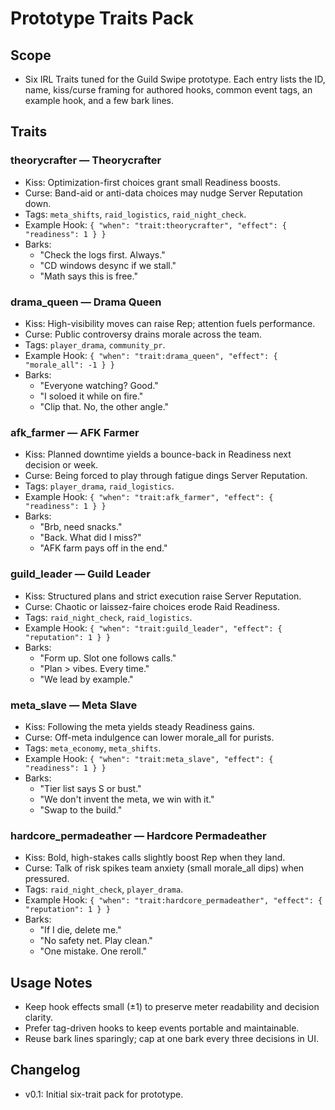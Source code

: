 # Prototype Traits Pack

## Scope
- Six IRL Traits tuned for the Guild Swipe prototype. Each entry lists the ID, name, kiss/curse framing for authored hooks, common event tags, an example hook, and a few bark lines.

## Traits

### theorycrafter — Theorycrafter
- Kiss: Optimization-first choices grant small Readiness boosts.
- Curse: Band-aid or anti-data choices may nudge Server Reputation down.
- Tags: `meta_shifts`, `raid_logistics`, `raid_night_check`.
- Example Hook: `{ "when": "trait:theorycrafter", "effect": { "readiness": 1 } }`
- Barks:
  - "Check the logs first. Always."
  - "CD windows desync if we stall."
  - "Math says this is free."

### drama_queen — Drama Queen
- Kiss: High-visibility moves can raise Rep; attention fuels performance.
- Curse: Public controversy drains morale across the team.
- Tags: `player_drama`, `community_pr`.
- Example Hook: `{ "when": "trait:drama_queen", "effect": { "morale_all": -1 } }`
- Barks:
  - "Everyone watching? Good."
  - "I soloed it while on fire."
  - "Clip that. No, the other angle."

### afk_farmer — AFK Farmer
- Kiss: Planned downtime yields a bounce-back in Readiness next decision or week.
- Curse: Being forced to play through fatigue dings Server Reputation.
- Tags: `player_drama`, `raid_logistics`.
- Example Hook: `{ "when": "trait:afk_farmer", "effect": { "readiness": 1 } }`
- Barks:
  - "Brb, need snacks."
  - "Back. What did I miss?"
  - "AFK farm pays off in the end."

### guild_leader — Guild Leader
- Kiss: Structured plans and strict execution raise Server Reputation.
- Curse: Chaotic or laissez-faire choices erode Raid Readiness.
- Tags: `raid_night_check`, `raid_logistics`.
- Example Hook: `{ "when": "trait:guild_leader", "effect": { "reputation": 1 } }`
- Barks:
  - "Form up. Slot one follows calls."
  - "Plan > vibes. Every time."
  - "We lead by example."

### meta_slave — Meta Slave
- Kiss: Following the meta yields steady Readiness gains.
- Curse: Off-meta indulgence can lower morale_all for purists.
- Tags: `meta_economy`, `meta_shifts`.
- Example Hook: `{ "when": "trait:meta_slave", "effect": { "readiness": 1 } }`
- Barks:
  - "Tier list says S or bust."
  - "We don't invent the meta, we win with it."
  - "Swap to the build."

### hardcore_permadeather — Hardcore Permadeather
- Kiss: Bold, high-stakes calls slightly boost Rep when they land.
- Curse: Talk of risk spikes team anxiety (small morale_all dips) when pressured.
- Tags: `raid_night_check`, `player_drama`.
- Example Hook: `{ "when": "trait:hardcore_permadeather", "effect": { "reputation": 1 } }`
- Barks:
  - "If I die, delete me."
  - "No safety net. Play clean."
  - "One mistake. One reroll."

## Usage Notes
- Keep hook effects small (±1) to preserve meter readability and decision clarity.
- Prefer tag-driven hooks to keep events portable and maintainable.
- Reuse bark lines sparingly; cap at one bark every three decisions in UI.

## Changelog
- v0.1: Initial six-trait pack for prototype.
